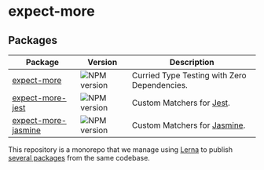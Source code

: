 # expect-more

## Packages

| Package                                    | Version                                                                               | Description                                  |
| ------------------------------------------ | ------------------------------------------------------------------------------------- | -------------------------------------------- |
| [expect-more][expect-more]                 | ![NPM version](http://img.shields.io/npm/v/expect-more.svg?style=flat-square)         | Curried Type Testing with Zero Dependencies. |
| [expect-more-jest][expect-more-jest]       | ![NPM version](http://img.shields.io/npm/v/expect-more-jest.svg?style=flat-square)    | Custom Matchers for [Jest][jest].            |
| [expect-more-jasmine][expect-more-jasmine] | ![NPM version](http://img.shields.io/npm/v/expect-more-jasmine.svg?style=flat-square) | Custom Matchers for [Jasmine][jasmine].      |

This repository is a monorepo that we manage using [Lerna][lerna] to publish [several packages][packages] from the same
codebase.

<!-- Links -->

[expect-more-jasmine]: https://github.com/JamieMason/expect-more/tree/master/packages/expect-more-jasmine/
[expect-more-jest]: https://github.com/JamieMason/expect-more/tree/master/packages/expect-more-jest/
[expect-more]: https://github.com/JamieMason/expect-more/tree/master/packages/expect-more/
[jasmine]: https://jasmine.github.io/
[jest]: https://facebook.github.io/jest/
[lerna]: https://github.com/lerna/lerna
[packages]: https://github.com/JamieMason/expect-more/tree/master/packages
